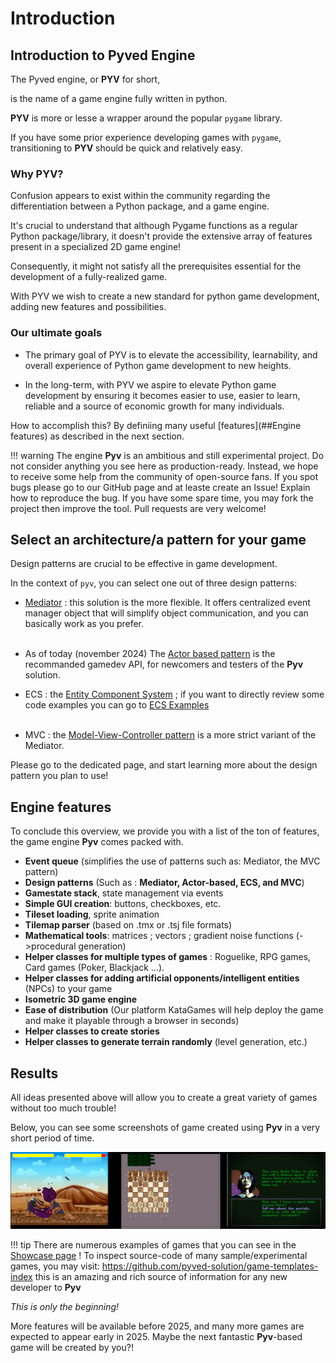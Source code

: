 # Introduction


## Introduction to Pyved Engine

The Pyved engine, or **PYV** for short,

is the name of a game engine fully written in python.

**PYV** is more or lesse a wrapper around the popular `pygame` library.

If you have some prior experience developing games with `pygame`,
transitioning to **PYV** should be quick and relatively easy.


### Why PYV?

Confusion appears to exist within the community regarding the differentiation
between a Python package, and a game engine.

It's crucial to understand that although Pygame functions as a regular
Python package/library, it doesn't provide the extensive array of features present in a
specialized 2D game engine!

Consequently, it might not satisfy all the
prerequisites essential for the development of a fully-realized game.

With PYV we wish to create a new standard for python game development,
adding new features and
possibilities.


### Our ultimate goals

- The primary goal of PYV is to elevate the accessibility, learnability,
and overall experience of Python game development to new heights.


- In the long-term, with PYV we aspire to elevate Python game development
by ensuring it becomes easier to use, easier to learn, reliable and a source of economic growth
for many individuals.

How to accomplish this?
By definiing many useful [features](##Engine features) as described in the next section.

!!! warning
    The engine **Pyv** is an ambitious and still experimental project. Do not consider anything you see here
	as production-ready. Instead, we hope to receive some help from the community of open-source fans.
	If you spot bugs please go to our GitHub page and at leaste create an Issue! Explain how to reproduce the bug.
	If you have some spare time, you may fork the project then improve the tool. Pull requests are very welcome!


## Select an architecture/a pattern for your game

Design patterns are crucial to be effective in game development.

In the context of `pyv`, you can select one out of three design patterns:

- [Mediator](<Other patterns\Event based programming.md>) : this solution is the more flexible. It offers centralized event
manager object that will simplify object communication, and you can basically work as you prefer.
<br><br>

- As of today (november 2024) The [Actor based pattern](<Other patterns\Actor based.md>) is the recommanded gamedev API,
for newcomers and testers of the **Pyv** solution. 

- ECS : the [Entity Component System](<Entity Component System\A bit of theory.md>) ;
if you want to directly review some code examples you can go to
[ECS Examples](<Entity Component System/ECS examples.md>)
<br><br>

- MVC : the [Model-View-Controller pattern](<Other patterns\MVC Examples.md>) is a more strict
variant of the Mediator.

Please go to the dedicated page, and start learning  more about the design pattern you plan to use!


## Engine features

To conclude this overview, 
we provide you with a list of the ton of features, the game engine **Pyv** comes packed with.

- **Event queue** (simplifies the use of patterns such as: Mediator, the MVC pattern)
- **Design patterns** (Such as : **Mediator, Actor-based, ECS, and MVC**)
- **Gamestate stack**, state management via events
- **Simple GUI creation**: buttons, checkboxes, etc.
- **Tileset loading**, sprite animation
- **Tilemap parser** (based on .tmx or .tsj file formats)
- **Mathematical tools**: matrices ; vectors ; gradient noise functions (->procedural generation)
- **Helper classes for multiple types of games** : Roguelike, RPG games, Card games (Poker, Blackjack ...).
- **Helper classes for adding artificial opponents/intelligent entities** (NPCs) to your game
- **Isometric 3D game engine** 
- **Ease of distribution** (Our platform KataGames will help deploy the game and make it playable through a browser in seconds)
- **Helper classes to create stories**
- **Helper classes to generate terrain randomly** (level generation, etc.)


## Results

All ideas presented above will allow you to create a great variety of games without too much trouble!

Below, you can see some screenshots of game created using **Pyv** in a very short period of time.

![Game examples](./images/gallery2.png "Games")

!!! tip
    There are numerous examples of games that you can see in the [Showcase page](<Showcase.md>) !
    To inspect source-code of many sample/experimental games, you may visit: <https://github.com/pyved-solution/game-templates-index> this is an amazing
	and rich source of information for any new developer to **Pyv**

*This is only the beginning!*

More features will be available before 2025, and many more games are expected to appear early in 2025.
Maybe the next fantastic **Pyv**-based game will be created by you?!